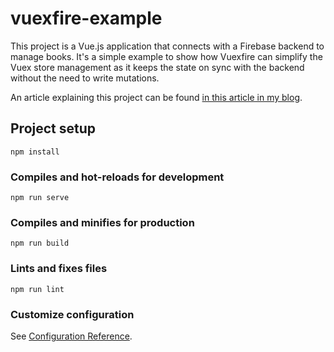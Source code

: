 # vuexfire-example

This project is a Vue.js application that connects with a Firebase backend to manage books. It's a simple example to show how Vuexfire can simplify the Vuex store management as it keeps the state on sync with the backend without the need to write mutations.

An article explaining this project can be found [in this article in my blog](https://antonioufano.com/articles/use-vuexfire-to-simplify-your-application-state-management).

## Project setup

```
npm install
```

### Compiles and hot-reloads for development

```
npm run serve
```

### Compiles and minifies for production

```
npm run build
```

### Lints and fixes files

```
npm run lint
```

### Customize configuration

See [Configuration Reference](https://cli.vuejs.org/config/).
